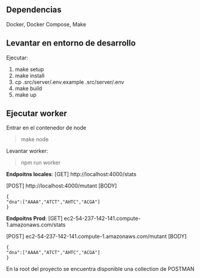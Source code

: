 ## Dependencias
Docker, Docker Compose, Make

## Levantar en entorno de desarrollo

Ejecutar:
 1. make setup
 2. make install
 3. cp .src/server/.env.example .src/server/.env
 4. make build
 5. make up

## Ejecutar worker

Entrar en el contenedor de node

> make node

Levantar worker:

> npm run worker



**Endpoitns locales**:
[GET] 
http://localhost:4000/stats

[POST]
http://localhost:4000/mutant
[BODY]

    {
	"dna":["AAAA","ATCT","AHTC","ACGA"]
	}
	

**Endpoitns Prod**:
[GET] 
ec2-54-237-142-141.compute-1.amazonaws.com/stats

[POST]
ec2-54-237-142-141.compute-1.amazonaws.com/mutant
[BODY]

    {
	"dna":["AAAA","ATCT","AHTC","ACGA"]
	}	
	
	
En la root del proyecto se encuentra disponible una collection de POSTMAN
 
